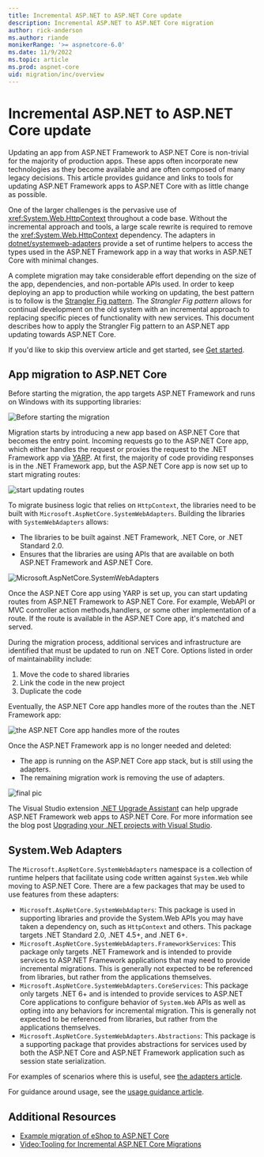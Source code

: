 ```yaml
---
title: Incremental ASP.NET to ASP.NET Core update
description: Incremental ASP.NET to ASP.NET Core migration
author: rick-anderson
ms.author: riande
monikerRange: '>= aspnetcore-6.0'
ms.date: 11/9/2022
ms.topic: article
ms.prod: aspnet-core
uid: migration/inc/overview
---
```


<!-- see mermaid.txt to change diagrams -->

# Incremental ASP.NET to ASP.NET Core update

Updating an app from ASP.NET Framework to ASP.NET Core is non-trivial for the majority of production apps. These apps often incorporate new technologies as they become available and are often composed of many legacy decisions. This article provides guidance and links to tools for updating ASP.NET Framework apps to ASP.NET Core with as little change as possible.

One of the larger challenges is the pervasive use of <xref:System.Web.HttpContext> throughout a code base. Without the incremental approach and tools, a large scale rewrite is required to remove the <xref:System.Web.HttpContext> dependency. The adapters in [dotnet/systemweb-adapters](https://github.com/dotnet/systemweb-adapters) provide a set of runtime helpers to access the types used in the ASP.NET Framework app in a way that works in ASP.NET Core with minimal changes.

A complete migration may take considerable effort depending on the size of the app, dependencies, and non-portable APIs used. In order to keep deploying an app to production while working on updating, the best pattern is to follow is the [Strangler Fig pattern](/azure/architecture/patterns/strangler-fig). The *Strangler Fig pattern* allows for continual development on the old system with an incremental approach to replacing specific pieces of functionality with new services. This document describes how to apply the Strangler Fig pattern to an ASP.NET app updating towards ASP.NET Core.

If you'd like to skip this overview article and get started, see [Get started](xref:migration/inc/start).

## App migration to ASP.NET Core

Before starting the migration, the app targets ASP.NET Framework and runs on Windows with its supporting libraries:

![Before starting the migration](~/migration/inc/overview/static/1.png)

Migration starts by introducing a new app based on ASP.NET Core that becomes the entry point. Incoming requests go to the ASP.NET Core app, which either handles the request or proxies the request to the .NET Framework app via [YARP](https://microsoft.github.io/reverse-proxy/). At first, the majority of code providing responses is in the .NET Framework app, but the ASP.NET Core app is now set up to start migrating routes:

![start updating routes](~/migration/inc/overview/static/nop.png)

To migrate business logic that relies on `HttpContext`, the libraries need to be built with `Microsoft.AspNetCore.SystemWebAdapters`. Building the libraries with `SystemWebAdapters` allows:

* The libraries to be built against .NET Framework, .NET Core, or .NET Standard 2.0.
* Ensures that the libraries are using APIs that are available on both ASP.NET Framework and ASP.NET Core.

![Microsoft.AspNetCore.SystemWebAdapters](~/migration/inc/overview/static/sys_adapt.png)

Once the ASP.NET Core app using YARP is set up, you can start updating routes from ASP.NET Framework to ASP.NET Core. For example, WebAPI or MVC controller action methods,handlers, or some other implementation of a route. If the route is available in the ASP.NET Core app, it's matched and served.

During the migration process, additional services and infrastructure are identified that must be updated to run on .NET Core. Options listed in order of maintainability include:

1. Move the code to shared libraries
1. Link the code in the new project
1. Duplicate the code

Eventually, the ASP.NET Core app handles more of the routes than the .NET Framework app:

![the ASP.NET Core app handles more of the routes](~/migration/inc/overview/static/sys_adapt.png)

Once the ASP.NET Framework app is no longer needed and deleted:

* The app is running on the ASP.NET Core app stack, but is still using the adapters.
* The remaining migration work is removing the use of adapters.

![final pic](~/migration/inc/overview/static/final.png)

The Visual Studio extension [.NET Upgrade Assistant](https://marketplace.visualstudio.com/items?itemName=ms-dotnettools.upgradeassistant) can help upgrade ASP.NET Framework web apps to ASP.NET Core. For more information see the blog post [Upgrading your .NET projects with Visual Studio](https://devblogs.microsoft.com/dotnet/upgrade-assistant-now-in-visual-studio/).

## System.Web Adapters

The `Microsoft.AspNetCore.SystemWebAdapters` namespace is a collection of runtime helpers that facilitate using code written against `System.Web` while moving to ASP.NET Core. There are a few packages that may be used to use features from these adapters:

- `Microsoft.AspNetCore.SystemWebAdapters`: This package is used in supporting libraries and provide the System.Web APIs you may have taken a dependency on, such as `HttpContext` and others. This package targets .NET Standard 2.0, .NET 4.5+, and .NET 6+.
- `Microsoft.AspNetCore.SystemWebAdapters.FrameworkServices`: This package only targets .NET Framework and is intended to provide services to ASP.NET Framework applications that may need to provide incremental migrations. This is generally not expected to be referenced from libraries, but rather from the applications themselves.
- `Microsoft.AspNetCore.SystemWebAdapters.CoreServices`: This package only targets .NET 6+ and is intended to provide services to ASP.NET Core applications to configure behavior of `System.Web` APIs as well as opting into any behaviors for incremental migration. This is generally not expected to be referenced from libraries, but rather from the applications themselves.
- `Microsoft.AspNetCore.SystemWebAdapters.Abstractions`: This package is a supporting package that provides abstractions for services used by both the ASP.NET Core and ASP.NET Framework application such as session state serialization.

For examples of scenarios where this is useful, see [the adapters article](xref:migration/inc/adapters).

For guidance around usage, see the [usage guidance article](xref:migration/inc/usage_guidance).

## Additional Resources

* [Example migration of eShop to ASP.NET Core](/dotnet/architecture/porting-existing-aspnet-apps/example-migration-eshop)
* [Video:Tooling for Incremental ASP.NET Core Migrations](https://www.youtube.com/watch?v=P96l0pDNVpM)
